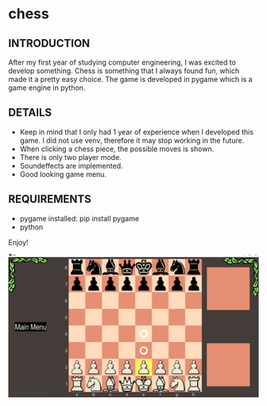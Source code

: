 # chess

INTRODUCTION
------------
After my first year of studying computer engineering, I was excited to develop something. Chess is something that I always found fun, which made it a pretty easy choice. 
The game is developed in pygame which is a game engine in python.

DETAILS 
------------
- Keep in mind that I only had 1 year of experience when I developed this game. I did not use venv, therefore it may stop working in the future.
- When clicking a chess piece, the possible moves is shown.
- There is only two player mode.
- Soundeffects are implemented.
- Good looking game menu.

REQUIREMENTS
------------
- pygame installed: pip install pygame
- python

Enjoy!

![Alt text](https://github.com/GabrielTorland/chess/blob/main/readme_assets/game_image.png "Game image")
